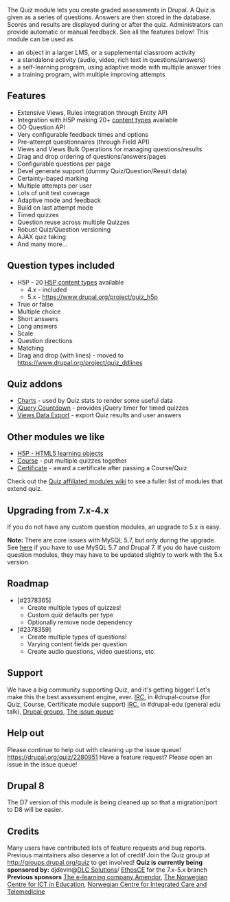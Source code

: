 The Quiz module lets you create graded assessments in Drupal. A Quiz is given as
a series of questions. Answers are then stored in the database. Scores and
results are displayed during or after the quiz. Administrators can provide
automatic or manual feedback. See all the features below! This module can be
used as

*   an object in a larger LMS, or a supplemental classroom activity
*   a standalone activity (audio, video, rich text in questions/answers)
*   a self-learning program, using adaptive mode with multiple answer tries
*   a training program, with multiple improving attempts

## Features

*   Extensive Views, Rules integration through Entity API
*   Integration with H5P making 20+
    [content types](http://h5p.org/content-types-and-applications) available
*   OO Question API
*   Very configurable feedback times and options
*   Pre-attempt questionnaires (through Field API)
*   Views and Views Bulk Operations for managing questions/results
*   Drag and drop ordering of questions/answers/pages
*   Configurable questions per page
*   Devel generate support (dummy Quiz/Question/Result data)
*   Certainty-based marking
*   Multiple attempts per user
*   Lots of unit test coverage
*   Adaptive mode and feedback
*   Build on last attempt mode
*   Timed quizzes
*   Question reuse across multiple Quizzes
*   Robust Quiz/Question versioning
*   AJAX quiz taking
*   And many more...

## Question types included

*   H5P - 20 [H5P content types](http://h5p.org/content-types-and-applications)
    available
    *   4.x - included
    *   5.x - https://www.drupal.org/project/quiz_h5p
*   True or false
*   Multiple choice
*   Short answers
*   Long answers
*   Scale
*   Question directions
*   Matching
*   Drag and drop (with lines) - moved to
    https://www.drupal.org/project/quiz_ddlines

## Quiz addons

*   [Charts](http://drupal.org/project/charts) - used by Quiz stats to render
    some useful data
*   [jQuery Countdown](http://drupal.org/project/jquery_countdown) - provides
    jQuery timer for timed quizzes
*   [Views Data Export](http://drupal.org/project/views_data_export) - export
    Quiz results and user answers

## Other modules we like

*   [H5P - HTML5 learning objects](https://www.drupal.org/project/h5p)
*   [Course](https://www.drupal.org/project/course) - put multiple quizzes
    together
*   [Certificate](https://www.drupal.org/project/certificate) - award a
    certificate after passing a Course/Quiz

Check out the
[Quiz affiliated modules wiki](http://groups.drupal.org/quiz/177684)
to see a fuller list of modules that extend quiz.

## Upgrading from 7.x-4.x

If you do not have any custom question modules, an upgrade to 5.x is easy.

**Note:** There are core issues with MySQL 5.7, but only during the upgrade. See
[here](https://www.drupal.org/quiz/2812685#comment-11702775) if you have to use
MySQL 5.7 and Drupal 7. If you do have custom question modules, they may have to
be updated slightly to work with the 5.x version.

## Roadmap

*   [#2378365]
    *   Create multiple types of quizzes!
    *   Custom quiz defaults per type
    *   Optionally remove node dependency
*   [#2378359]
    *   Create multiple types of questions!
    *   Varying content fields per question
    *   Create audio questions, video questions, etc.

## Support

We have a big community supporting Quiz, and it's getting bigger! Let's make
this the best assessment engine, ever. [IRC](https://drupal.org/irc),
in #drupal-course (for Quiz, Course, Certificate module support)
[IRC](https://drupal.org/irc), in #drupal-edu (general edu talk), 
[Drupal groups](https://groups.drupal.org/quiz),
[The issue queue](https://www.drupal.org/project/issues/quiz)

## Help out

Please continue to help out with cleaning up the issue queue!
https://drupal.org/quiz/2280951 Have a feature request? Please open an issue in
the issue queue!

## Drupal 8

The D7 version of this module is being cleaned up so that a migration/port to
D8 will be easier.

## Credits

Many users have contributed lots of feature requests and bug reports. Previous
maintainers also deserve a lot of credit! Join the Quiz group at
http://groups.drupal.org/quiz to get involved! **Quiz is currently being
sponsored by:** djdevin@[DLC Solutions](http://www.dlc-solutions.com)/
[EthosCE](http://www.ethosce.com) for the 7.x-5.x branch **Previous sponsors**
[The e-learning company Amendor](http://amendor.com),
[The Norwegian Centre for ICT in Education](http://iktsenteret.no/english),
[Norwegian Centre for Integrated Care and Telemedicine](http://telemed.no/)
